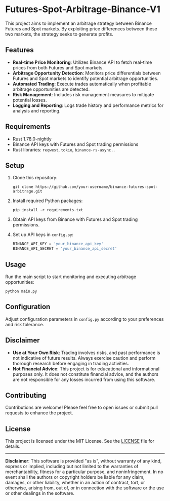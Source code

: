 # Futures-Spot-Arbitrage-Binance-V1

This project aims to implement an arbitrage strategy between Binance Futures and Spot markets. By exploiting price
differences between these two markets, the strategy seeks to generate profits.

## Features

- **Real-time Price Monitoring**: Utilizes Binance API to fetch real-time prices from both Futures and Spot markets.
- **Arbitrage Opportunity Detection**: Monitors price differentials between Futures and Spot markets to identify
  potential arbitrage opportunities.
- **Automated Trading**: Execute trades automatically when profitable arbitrage opportunities are detected.
- **Risk Management**: Includes risk management measures to mitigate potential losses.
- **Logging and Reporting**: Logs trade history and performance metrics for analysis and reporting.

## Requirements

- Rust 1.78.0-nightly
- Binance API keys with Futures and Spot trading permissions
- Rust libraries: `reqwest`, `tokio`, `binance-rs-async` ..

## Setup

1. Clone this repository:

   ```
   git clone https://github.com/your-username/binance-futures-spot-arbitrage.git
   ```

2. Install required Python packages:

   ```
   pip install -r requirements.txt
   ```

3. Obtain API keys from Binance with Futures and Spot trading permissions.

4. Set up API keys in `config.py`:

   ```python
   BINANCE_API_KEY = 'your_binance_api_key'
   BINANCE_API_SECRET = 'your_binance_api_secret'
   ```

## Usage

Run the main script to start monitoring and executing arbitrage opportunities:

```
python main.py
```

## Configuration

Adjust configuration parameters in `config.py` according to your preferences and risk tolerance.

## Disclaimer

- **Use at Your Own Risk**: Trading involves risks, and past performance is not indicative of future results. Always
  exercise caution and perform thorough research before engaging in trading activities.
- **Not Financial Advice**: This project is for educational and informational purposes only. It does not constitute
  financial advice, and the authors are not responsible for any losses incurred from using this software.

## Contributing

Contributions are welcome! Please feel free to open issues or submit pull requests to enhance the project.

## License

This project is licensed under the MIT License. See the [LICENSE](LICENSE) file for details.

---

**Disclaimer**: This software is provided "as is", without warranty of any kind, express or implied, including but not
limited to the warranties of merchantability, fitness for a particular purpose, and noninfringement. In no event shall
the authors or copyright holders be liable for any claim, damages, or other liability, whether in an action of contract,
tort, or otherwise, arising from, out of, or in connection with the software or the use or other dealings in the
software.